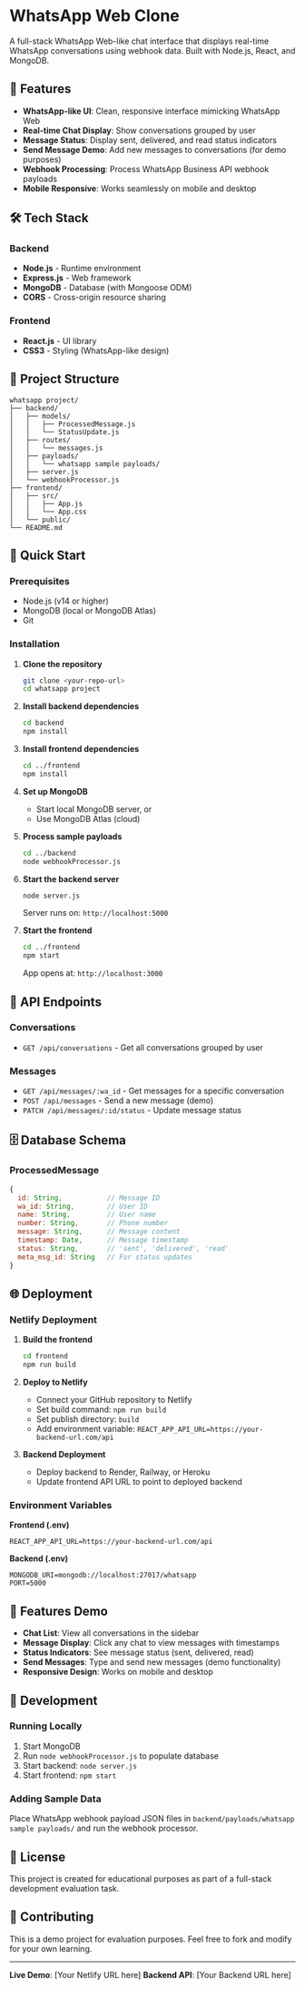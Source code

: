 # WhatsApp Web Clone

A full-stack WhatsApp Web-like chat interface that displays real-time WhatsApp conversations using webhook data. Built with Node.js, React, and MongoDB.

## 🚀 Features

- **WhatsApp-like UI**: Clean, responsive interface mimicking WhatsApp Web
- **Real-time Chat Display**: Show conversations grouped by user
- **Message Status**: Display sent, delivered, and read status indicators
- **Send Message Demo**: Add new messages to conversations (for demo purposes)
- **Webhook Processing**: Process WhatsApp Business API webhook payloads
- **Mobile Responsive**: Works seamlessly on mobile and desktop

## 🛠️ Tech Stack

### Backend
- **Node.js** - Runtime environment
- **Express.js** - Web framework
- **MongoDB** - Database (with Mongoose ODM)
- **CORS** - Cross-origin resource sharing

### Frontend
- **React.js** - UI library
- **CSS3** - Styling (WhatsApp-like design)

## 📁 Project Structure

```
whatsapp project/
├── backend/
│   ├── models/
│   │   ├── ProcessedMessage.js
│   │   └── StatusUpdate.js
│   ├── routes/
│   │   └── messages.js
│   ├── payloads/
│   │   └── whatsapp sample payloads/
│   ├── server.js
│   └── webhookProcessor.js
├── frontend/
│   ├── src/
│   │   ├── App.js
│   │   └── App.css
│   └── public/
└── README.md
```

## 🚀 Quick Start

### Prerequisites
- Node.js (v14 or higher)
- MongoDB (local or MongoDB Atlas)
- Git

### Installation

1. **Clone the repository**
   ```bash
   git clone <your-repo-url>
   cd whatsapp project
   ```

2. **Install backend dependencies**
   ```bash
   cd backend
   npm install
   ```

3. **Install frontend dependencies**
   ```bash
   cd ../frontend
   npm install
   ```

4. **Set up MongoDB**
   - Start local MongoDB server, or
   - Use MongoDB Atlas (cloud)

5. **Process sample payloads**
   ```bash
   cd ../backend
   node webhookProcessor.js
   ```

6. **Start the backend server**
   ```bash
   node server.js
   ```
   Server runs on: `http://localhost:5000`

7. **Start the frontend**
   ```bash
   cd ../frontend
   npm start
   ```
   App opens at: `http://localhost:3000`

## 📡 API Endpoints

### Conversations
- `GET /api/conversations` - Get all conversations grouped by user

### Messages
- `GET /api/messages/:wa_id` - Get messages for a specific conversation
- `POST /api/messages` - Send a new message (demo)
- `PATCH /api/messages/:id/status` - Update message status

## 🗄️ Database Schema

### ProcessedMessage
```javascript
{
  id: String,           // Message ID
  wa_id: String,        // User ID
  name: String,         // User name
  number: String,       // Phone number
  message: String,      // Message content
  timestamp: Date,      // Message timestamp
  status: String,       // 'sent', 'delivered', 'read'
  meta_msg_id: String   // For status updates
}
```

## 🌐 Deployment

### Netlify Deployment

1. **Build the frontend**
   ```bash
   cd frontend
   npm run build
   ```

2. **Deploy to Netlify**
   - Connect your GitHub repository to Netlify
   - Set build command: `npm run build`
   - Set publish directory: `build`
   - Add environment variable: `REACT_APP_API_URL=https://your-backend-url.com/api`

3. **Backend Deployment**
   - Deploy backend to Render, Railway, or Heroku
   - Update frontend API URL to point to deployed backend

### Environment Variables

**Frontend (.env)**
```
REACT_APP_API_URL=https://your-backend-url.com/api
```

**Backend (.env)**
```
MONGODB_URI=mongodb://localhost:27017/whatsapp
PORT=5000
```

## 📱 Features Demo

- **Chat List**: View all conversations in the sidebar
- **Message Display**: Click any chat to view messages with timestamps
- **Status Indicators**: See message status (sent, delivered, read)
- **Send Messages**: Type and send new messages (demo functionality)
- **Responsive Design**: Works on mobile and desktop

## 🔧 Development

### Running Locally
1. Start MongoDB
2. Run `node webhookProcessor.js` to populate database
3. Start backend: `node server.js`
4. Start frontend: `npm start`

### Adding Sample Data
Place WhatsApp webhook payload JSON files in `backend/payloads/whatsapp sample payloads/` and run the webhook processor.

## 📝 License

This project is created for educational purposes as part of a full-stack development evaluation task.

## 🤝 Contributing

This is a demo project for evaluation purposes. Feel free to fork and modify for your own learning.

---

**Live Demo**: [Your Netlify URL here]
**Backend API**: [Your Backend URL here]
